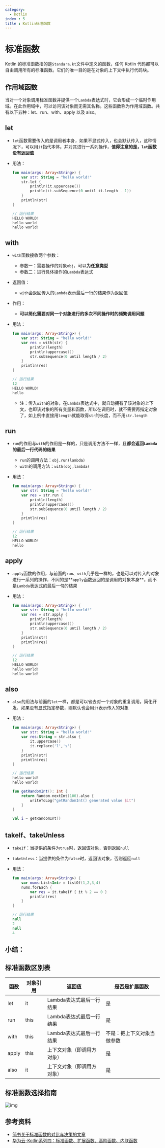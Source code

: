 ```yaml
---
category:
  - kotlin
index : 5
title : Kotlin标准函数
---
```


# 标准函数

Kotlin 的标准函数指的是`Standara.kt`文件中定义的函数，任何 Kotlin 代码都可以自由调用所有的标准函数。它们的唯一目的是在对象的上下文中执行代码块。

## 作用域函数

当对一个对象调用标准函数并提供一个`Lambda`表达式时，它会形成一个临时作用域。在此作用域中，可以访问该对象而无需其名称。这些函数称为作用域函数。共有以下五种：let、run、with、apply 以及 also。

## let

- `let`函数需要传入的是调用者本身，如果不显式传入，也会默认传入，这种情况下，可以用`it`指代本体，并对其进行一系列操作，**值得注意的是，`let`函数没有返回值**

- 用法：

  ```kotlin
  fun main(args: Array<String>) {
      var str: String = "hello world!"
      str.let {
          println(it.uppercase())
          println(it.subSequence(0 until it.length - 1))
      }
      println(str)
  }
  
  // 运行结果
  HELLO WORLD!
  hello world
  hello world!
  ```

## with

- `with`函数接收两个参数：

  - 参数一：需要操作的对象`obj`，可以**为任意类型**
  - 参数二：进行具体操作的`Lambda`表达式

- 返回值：

  - `with`会返回传入的`Lambda`表示最后一行的结果作为返回值

- 作用：

  - **可以简化需要对同一个对象进行的多次不同操作时的频繁调用问题**

- 用法：

  ```kotlin
  fun main(args: Array<String>) {
      var str: String = "hello world!"
      var res = with(str) {
          println(length)
          println(uppercase())
          str.subSequence(0 until length / 2)
      }
      println(res)
  }
  
  // 运行结果
  12
  HELLO WORLD!
  hello 
  ```

  - 注：传入`with`的对象，在`Lambda`表达式中，就自动拥有了该对象的上下文，也即该对象的所有变量和函数，所以在调用时，就不需要再指定对象了，如上例中直接用`length`就能取得`str`的长度，而不用`str.length`

## run

- `run`的作用与`with`的作用是一样的，只是调用方法不一样，且**都会返回`Lambda`的最后一行代码的结果**

  - `run`的调用方法：`obj.run(lambda)`
  - `with`的调用方法：`with(obj,lambda)`

- 用法：

  ```kotlin
  fun main(args: Array<String>) {
      var str: String = "hello world!"
      var res = str.run {
          println(length)
          println(uppercase())
          str.subSequence(0 until length / 2)
      }
      println(res)
  }
  
  // 运行结果
  12
  HELLO WORLD!
  hello 
  ```

## apply

- `apply`函数的作用，与前面的`run`、`with`几乎是一样的，也是可以对传入的对象进行一系列的操作，不同的是**`apply`函数返回的是调用的对象本身**，而不是`Lambda`表达式的最后一句的结果

- 用法：

  ```kotlin
  fun main(args: Array<String>) {
      var str: String = "hello world!"
      var res = str.apply {
          println(length)
          println(uppercase())
          str.subSequence(0 until length / 2)
      }
      println(str)
      println(res)
  }
  
  // 运行结果
  12
  HELLO WORLD!
  hello world!
  hello world!
  ```

## also

- `also`的用法与前面的`let`一样，都是可以省去对一个对象的重复调用，简化开发，如果没有显式指定参数，则默认也会用`it`表示传入的对象

- 用法：

  ```kotlin
  fun main(args: Array<String>) {
      var str: String = "hello world!"
      var res:String = str.also {
          it.uppercase()
          it.replace('l','s')
      }
      println(str)
      println(res)
  }
  
  // 运行结果
  hello world!
  hello world!
  ```

  ```kotlin
  fun getRandomInt(): Int {
      return Random.nextInt(100).also {
          writeToLog("getRandomInt() generated value $it")
      }
  }
  
  val i = getRandomInt()
  ```

## takeIf、takeUnless

- `takeIf`：当提供的条件为`true`时，返回该对象，否则返回`null`

- `takeUnless`：当提供的条件为`false`时，返回该对象，否则返回`null`

- 用法：

  ```kotlin
  fun main(args: Array<String>) {
      var nums:List<Int> = listOf(1,2,3,4)
      nums.forEach {
          var res = it.takeIf { it % 2 == 0 }
          println(res)
      }
  }
  
  // 运行结果
  null
  2
  null
  4
  ```

## 小结：

## 标准函数区别表

| 函数  | 对象引用 | 返回值                     | 是否是扩展函数             |
| ----- | -------- | -------------------------- | -------------------------- |
| let   | it       | Lambda表达式最后一行结果   | 是                         |
| run   | this     | Lambda表达式最后一行结果   | 是                         |
| with  | this     | Lambda表达式最后一行结果   | 不是：把上下文对象当做参数 |
| apply | this     | 上下文对象（即调用方对象） | 是                         |
| also  | it       | 上下文对象（即调用方对象） | 是                         |

## 标准函数选择指南

![img](https://raw.githubusercontent.com/CoderWDD/myImages/main/blog_images/1625938-3d07a7548ad5aa5a.png)

## 参考资料

- [简书关于标准函数的对比与决策的文章](https://www.jianshu.com/p/73c54e35ce25)
- [华为云-Kotlin系列四：标准函数、扩展函数、高阶函数、内联函数](https://bbs.huaweicloud.com/blogs/324115)

